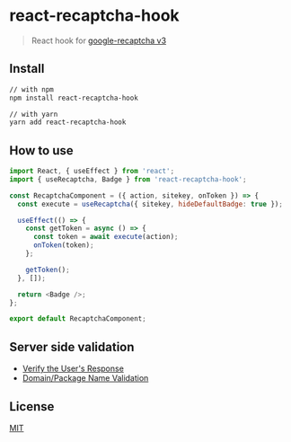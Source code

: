 # react-recaptcha-hook

> React hook for [google-recaptcha v3](https://developers.google.com/recaptcha/docs/v3)

## Install

```sh
// with npm
npm install react-recaptcha-hook

// with yarn
yarn add react-recaptcha-hook
```

## How to use

```javascript
import React, { useEffect } from 'react';
import { useRecaptcha, Badge } from 'react-recaptcha-hook';

const RecaptchaComponent = ({ action, sitekey, onToken }) => {
  const execute = useRecaptcha({ sitekey, hideDefaultBadge: true });

  useEffect(() => {
    const getToken = async () => {
      const token = await execute(action);
      onToken(token);
    };

    getToken();
  }, []);

  return <Badge />;
};

export default RecaptchaComponent;
```

## Server side validation

- [Verify the User's Response](https://developers.google.com/recaptcha/docs/verify)
- [Domain/Package Name Validation](https://developers.google.com/recaptcha/docs/domain_validation)

## License

[MIT](LICENSE)
